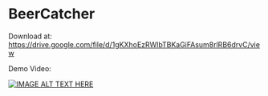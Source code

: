 # BeerCatcher

Download at: https://drive.google.com/file/d/1gKXhoEzRWlbTBKaGiFAsum8rlRB6drvC/view

Demo Video:

[![IMAGE ALT TEXT HERE](https://img.youtube.com/vi/CvEOSMih4cw/0.jpg)](https://www.youtube.com/watch?v=CvEOSMih4cw)
